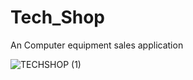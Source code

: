# Tech_Shop
An Computer equipment sales application


![TECHSHOP (1)](https://user-images.githubusercontent.com/64904849/160297297-012db0f2-bf2c-40e1-b23f-08bb03ed6b0b.jpg)
